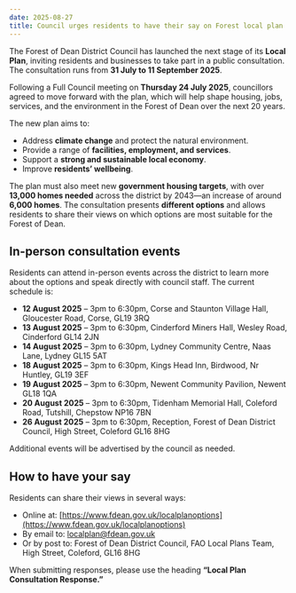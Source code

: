 ```yaml
---
date: 2025-08-27
title: Council urges residents to have their say on Forest local plan
---
```


The Forest of Dean District Council has launched the next stage of its **Local Plan**, inviting residents and businesses to take part in a public consultation. The consultation runs from **31 July to 11 September 2025**.

Following a Full Council meeting on **Thursday 24 July 2025**, councillors agreed to move forward with the plan, which will help shape housing, jobs, services, and the environment in the Forest of Dean over the next 20 years.

The new plan aims to:

- Address **climate change** and protect the natural environment.  
- Provide a range of **facilities, employment, and services**.  
- Support a **strong and sustainable local economy**.  
- Improve **residents’ wellbeing**.  

The plan must also meet new **government housing targets**, with over **13,000 homes needed** across the district by 2043—an increase of around **6,000 homes**. The consultation presents **different options** and allows residents to share their views on which options are most suitable for the Forest of Dean.

## In-person consultation events

Residents can attend in-person events across the district to learn more about the options and speak directly with council staff. The current schedule is:

- **12 August 2025** – 3pm to 6:30pm, Corse and Staunton Village Hall, Gloucester Road, Corse, GL19 3RQ  
- **13 August 2025** – 3pm to 6:30pm, Cinderford Miners Hall, Wesley Road, Cinderford GL14 2JN  
- **14 August 2025** – 3pm to 6:30pm, Lydney Community Centre, Naas Lane, Lydney GL15 5AT  
- **18 August 2025** – 3pm to 6:30pm, Kings Head Inn, Birdwood, Nr Huntley, GL19 3EF  
- **19 August 2025** – 3pm to 6:30pm, Newent Community Pavilion, Newent GL18 1QA  
- **20 August 2025** – 3pm to 6:30pm, Tidenham Memorial Hall, Coleford Road, Tutshill, Chepstow NP16 7BN  
- **26 August 2025** – 3pm to 6:30pm, Reception, Forest of Dean District Council, High Street, Coleford GL16 8HG  

Additional events will be advertised by the council as needed.

## How to have your say

Residents can share their views in several ways:

- Online at: [https://www.fdean.gov.uk/localplanoptions](https://www.fdean.gov.uk/localplanoptions)  
- By email to: [localplan@fdean.gov.uk](mailto:localplan@fdean.gov.uk)  
- Or by post to: Forest of Dean District Council, FAO Local Plans Team, High Street, Coleford, GL16 8HG

When submitting responses, please use the heading **“Local Plan Consultation Response.”**
